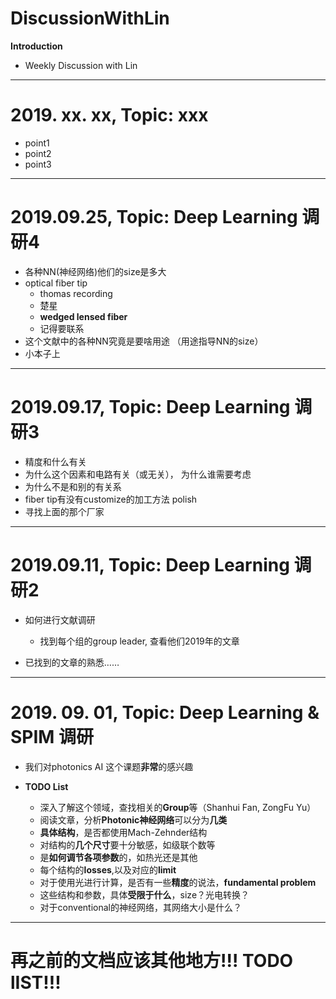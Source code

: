 # DiscussionWithLin

**Introduction**

- Weekly Discussion with Lin
------------------------------

# 2019. xx. xx, Topic: xxx

- point1
- point2
- point3

------------------------------

# 2019.09.25, Topic: Deep Learning 调研4

- 各种NN(神经网络)他们的size是多大
- optical fiber tip
  - thomas recording
  - 楚星
  - **wedged lensed fiber**
  - 记得要联系
- 这个文献中的各种NN究竟是要啥用途 （用途指导NN的size）
- 小本子上

------------------------------

# 2019.09.17, Topic: Deep Learning 调研3

- 精度和什么有关
- 为什么这个因素和电路有关（或无关）， 为什么谁需要考虑
- 为什么不是和别的有关系
- fiber tip有没有customize的加工方法 polish
- 寻找上面的那个厂家

------------------------------

# 2019.09.11, Topic: Deep Learning 调研2

- 如何进行文献调研
  - 找到每个组的group leader, 查看他们2019年的文章

- 已找到的文章的熟悉……

------------------------------

# 2019. 09. 01, Topic: Deep Learning & SPIM 调研

- 我们对photonics AI 这个课题**非常**的感兴趣


- **TODO List**
  - 深入了解这个领域，查找相关的**Group**等（Shanhui Fan, ZongFu Yu）
  - 阅读文章，分析**Photonic神经网络**可以分为**几类**
  - **具体结构**，是否都使用Mach-Zehnder结构
  - 对结构的**几个尺寸**要十分敏感，如级联个数等
  - 是**如何调节各项参数**的，如热光还是其他
  - 每个结构的**losses**,以及对应的**limit**
  - 对于使用光进行计算，是否有一些**精度**的说法，**fundamental problem**
  - 这些结构和参数，具体**受限于什么**，size？光电转换？
  - 对于conventional的神经网络，其网络大小是什么？

------------------------------

# 再之前的文档应该其他地方!!! TODO lIST!!!
